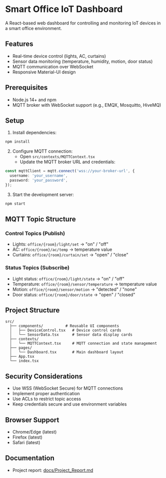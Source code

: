 # Smart Office IoT Dashboard

A React-based web dashboard for controlling and monitoring IoT devices in a smart office environment.

## Features

- Real-time device control (lights, AC, curtains)
- Sensor data monitoring (temperature, humidity, motion, door status)
- MQTT communication over WebSocket
- Responsive Material-UI design

## Prerequisites

- Node.js 14+ and npm
- MQTT broker with WebSocket support (e.g., EMQX, Mosquitto, HiveMQ)

## Setup

1. Install dependencies:
```bash
npm install
```

2. Configure MQTT connection:
   - Open `src/contexts/MQTTContext.tsx`
   - Update the MQTT broker URL and credentials:
```typescript
const mqttClient = mqtt.connect('wss://your-broker-url', {
  username: 'your_username',
  password: 'your_password',
});
```

3. Start the development server:
```bash
npm start
```

## MQTT Topic Structure

### Control Topics (Publish)
- Lights: `office/{room}/light/set` → "on" / "off"
- AC: `office/{room}/ac/temp` → temperature value
- Curtains: `office/{room}/curtain/set` → "open" / "close"

### Status Topics (Subscribe)
- Light status: `office/{room}/light/state` → "on" / "off"
- Temperature: `office/{room}/sensor/temperature` → temperature value
- Motion: `office/{room}/sensor/motion` → "detected" / "none"
- Door status: `office/{room}/door/state` → "open" / "closed"

## Project Structure

```
src/
  ├── components/          # Reusable UI components
  │   ├── DeviceControl.tsx   # Device control cards
  │   └── SensorData.tsx      # Sensor data display cards
  ├── contexts/
  │   └── MQTTContext.tsx     # MQTT connection and state management
  ├── pages/
  │   └── Dashboard.tsx       # Main dashboard layout
  ├── App.tsx
  └── index.tsx
```

## Security Considerations

- Use WSS (WebSocket Secure) for MQTT connections
- Implement proper authentication
- Use ACLs to restrict topic access
- Keep credentials secure and use environment variables

## Browser Support

- Chrome/Edge (latest)
- Firefox (latest)
- Safari (latest)

## Documentation

- Project report: [docs/Project_Report.md](docs/Project_Report.md)